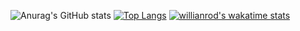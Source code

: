 ![Anurag's GitHub stats](https://github-readme-stats.vercel.app/api?username=hackfor555&show_icons=true&theme=radical)
[![Top Langs](https://github-readme-stats.vercel.app/api/top-langs/?username=hackfor555&layout=compact&theme=ondark)](https://github.com/hackfor555/github-readme-stats)
[![willianrod's wakatime stats](https://github-readme-stats.vercel.app/api/wakatime?username=hackfor555)](https://github.com/hackfor555/github-readme-stats)
